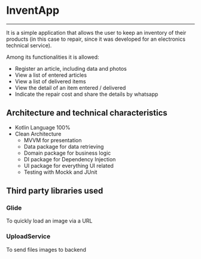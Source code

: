 # InventApp
***
It is a simple application that allows the user to keep an inventory of their products (in this case to repair,
since it was developed for an electronics technical service).

Among its functionalities it is allowed:
- Register an article, including data and photos
- View a list of entered articles
- View a list of delivered items
- View the detail of an item entered / delivered
- Indicate the repair cost and share the details by whatsapp

## Architecture and technical characteristics
 - Kotlin Language 100% 
 - Clean Architecture
   - MVVM for presentation
   - Data package for data retrieving
   - Domain package for business logic
   - DI package for Dependency Injection
   - UI package for everything UI related
   - Testing with Mockk and JUnit


## Third party libraries used
### Glide 
To quickly load an image via a URL

### UploadService
To send files images to backend


